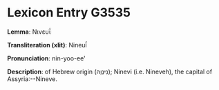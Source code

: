 # Lexicon Entry G3535

**Lemma**: Νινευΐ

**Transliteration (xlit)**: Nineuḯ

**Pronunciation**: nin-yoo-ee'

**Description**:
of Hebrew origin (נִינְוֵה); Ninevi (i.e. Nineveh), the capital of Assyria:--Nineve.
